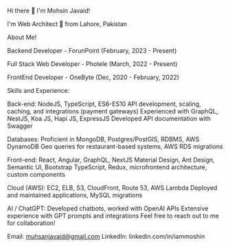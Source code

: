 Hi there 👋 I'm Mohsin Javaid!

I'm Web Architect 🚀 from Lahore, Pakistan

About Me!

Backend Developer - ForunPoint (February, 2023 - Present)

Full Stack Web Developer - Photele (March, 2022 - Present)

FrontEnd Developer - OneByte (Dec, 2020 - February, 2022)

Skills and Experience:

Back-end:
NodeJS, TypeScript, ES6-ES10
API development, scaling, caching, and integrations (payment gateways)
Experienced with GraphQL, NestJS, Koa JS, Hapi JS, ExpressJS
Developed API documentation with Swagger

Databases:
Proficient in MongoDB, Postgres/PostGIS, RDBMS, AWS DynamoDB
Geo queries for restaurant-based systems, AWS RDS migrations

Front-end:
React, Angular, GraphQL, NextJS
Material Design, Ant Design, Semantic UI, Bootstrap
TypeScript, Redux, microfrontend architecture, custom components

Cloud (AWS):
EC2, ELB, S3, CloudFront, Route 53, AWS Lambda
Deployed and maintained applications, MySQL migrations

AI / ChatGPT:
Developed chatbots, worked with OpenAI APIs
Extensive experience with GPT prompts and integrations
Feel free to reach out to me for collaboration!

Email: muhsanjavaid@gmail.com
LinkedIn: linkedin.com/in/iammoshin

